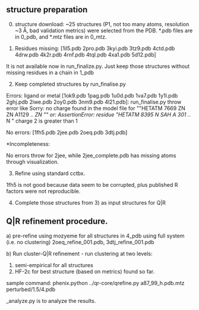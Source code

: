 ## structure preparation 
0) structure download: ~25 structures (P1, not too many atoms, resolution ~3 Å, bad validation metrics) were selected from the PDB. *.pdb files are in 0_pdb, and *.mtz files are in 0_mtz.

1) Residues missing:
[1il5.pdb 2pro.pdb 3kyi.pdb 3tz9.pdb 4ctd.pdb 4drw.pdb 4k2r.pdb 4rnf.pdb 4tql.pdb 4xa1.pdb 5d12.pdb]

It is not available now in run_finalize.py. 
Just keep those structures without missing residues in a chain in 1_pdb

2) Keep completed structures by run_finalise.py

Errors:
ligand or metal
[1ok9.pdb 1pag.pdb 1u0d.pdb 1va7.pdb 1y1l.pdb 2ghj.pdb 2iwe.pdb 2oy0.pdb 3nm9.pdb 4l21.pdb]:
run_finalise.py throw error like 
     Sorry: no charge found in the model file for ""HETATM 7669 ZN    ZN A1129 .*.    ZN  ""
or:
  AssertionError: residue "HETATM 8395  N   SAH A 301 .*.     N  " charge 2 is greater than 1


No errors:
[1fh5.pdb 2jee.pdb 2oeq.pdb 3dtj.pdb]


*Incompleteness:

No errors throw for 2jee, while 2jee_complete.pdb  has missing atoms through visualization.

3) Refine using standard cctbx.

1fh5 is not good because data seem to be corrupted, plus published R factors were not reproducible.

4) Complete those structures from 3) as input structures for Q|R

## Q|R refinement procedure.
a) pre-refine using mozyeme for all structures in 4_pdb using full system (i.e. no clustering) 2oeq_refine_001.pdb, 3dtj_refine_001.pdb


b) Run cluster-Q|R refinement -  run clustering at two levels:
 1. semi-empirical  for all structures
 2. HF-2c for best structure (based on metrics) found so far.

sample command:
phenix.python ../qr-core/qrefine.py a87_99_h.pdb.mtz perturbed/1.5/4.pdb 


_analyze.py is to analyze the results.  


